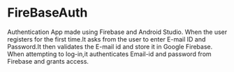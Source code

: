 # FireBaseAuth
Authentication App made using Firebase and Android Studio. 
When the user registers for the first time.It asks from the user to enter E-mail ID and Password.It then validates the E-mail id and store it in Google Firebase.
When attempting to log-in,it authenticates Email-id and password from Firebase and grants access.
